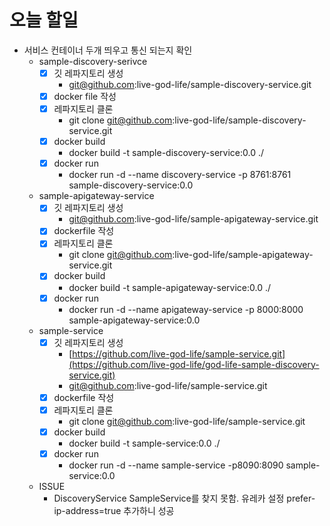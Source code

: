 # 오늘 할일

- 서비스 컨테이너 두개 띄우고 통신 되는지 확인
    - sample-discovery-serivce
        - [x]  깃 레파지토리 생성
            - [git@github.com](mailto:git@github.com):live-god-life/sample-discovery-service.git
        - [x]  docker file 작성
        - [x]  레파지토리 클론
            - git clone [git@github.com](mailto:git@github.com):live-god-life/sample-discovery-service.git
        - [x]  docker build
            - docker build -t sample-discovery-service:0.0 ./
        - [x]  docker run
            - docker run -d --name discovery-service -p 8761:8761 sample-discovery-service:0.0
    - sample-apigateway-service
        - [x]  깃 레파지토리 생성
            - [git@github.com](mailto:git@github.com):live-god-life/sample-apigateway-service.git
        - [x]  dockerfile 작성
        - [x]  레파지토리 클론
            - git clone [git@github.com](mailto:git@github.com):live-god-life/sample-apigateway-service.git
        - [x]  docker build
            - docker build -t sample-apigateway-service:0.0 ./
        - [x]  docker run
            - docker run -d --name apigateway-service -p 8000:8000 sample-apigateway-service:0.0
    - sample-service
        - [x]  깃 레파지토리 생성
            - [https://github.com/live-god-life/sample-service.git](https://github.com/live-god-life/god-life-sample-discovery-service.git)
            - [git@github.com](mailto:git@github.com):live-god-life/sample-service.git
        - [x]  dockerfile 작성
        - [x]  레파지토리 클론
            - git clone [git@github.com](mailto:git@github.com):live-god-life/sample-service.git
        - [x]  docker build
            - docker build -t sample-service:0.0 ./
        - [x]  docker run
            - docker run -d --name sample-service -p8090:8090 sample-service:0.0
    - ISSUE
      - DiscoveryService SampleService를 찾지 못함. 유레카 설정 prefer-ip-address=true 추가하니 성공
